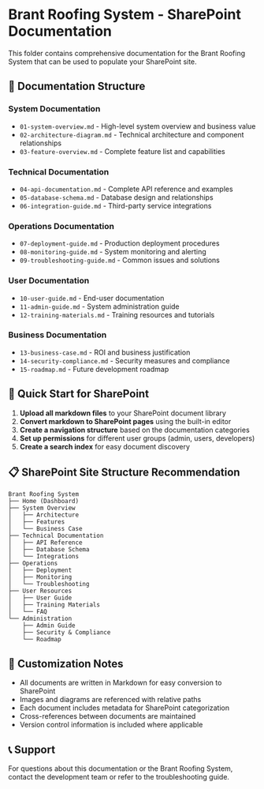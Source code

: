 # Brant Roofing System - SharePoint Documentation

This folder contains comprehensive documentation for the Brant Roofing System that can be used to populate your SharePoint site.

## 📁 Documentation Structure

### **System Documentation**

- `01-system-overview.md` - High-level system overview and business value
- `02-architecture-diagram.md` - Technical architecture and component relationships
- `03-feature-overview.md` - Complete feature list and capabilities

### **Technical Documentation**

- `04-api-documentation.md` - Complete API reference and examples
- `05-database-schema.md` - Database design and relationships
- `06-integration-guide.md` - Third-party service integrations

### **Operations Documentation**

- `07-deployment-guide.md` - Production deployment procedures
- `08-monitoring-guide.md` - System monitoring and alerting
- `09-troubleshooting-guide.md` - Common issues and solutions

### **User Documentation**

- `10-user-guide.md` - End-user documentation
- `11-admin-guide.md` - System administration guide
- `12-training-materials.md` - Training resources and tutorials

### **Business Documentation**

- `13-business-case.md` - ROI and business justification
- `14-security-compliance.md` - Security measures and compliance
- `15-roadmap.md` - Future development roadmap

## 🚀 Quick Start for SharePoint

1. **Upload all markdown files** to your SharePoint document library
2. **Convert markdown to SharePoint pages** using the built-in editor
3. **Create a navigation structure** based on the documentation categories
4. **Set up permissions** for different user groups (admin, users, developers)
5. **Create a search index** for easy document discovery

## 📋 SharePoint Site Structure Recommendation

```text
Brant Roofing System
├── Home (Dashboard)
├── System Overview
│   ├── Architecture
│   ├── Features
│   └── Business Case
├── Technical Documentation
│   ├── API Reference
│   ├── Database Schema
│   └── Integrations
├── Operations
│   ├── Deployment
│   ├── Monitoring
│   └── Troubleshooting
├── User Resources
│   ├── User Guide
│   ├── Training Materials
│   └── FAQ
└── Administration
    ├── Admin Guide
    ├── Security & Compliance
    └── Roadmap
```

## 🔧 Customization Notes

- All documents are written in Markdown for easy conversion to SharePoint
- Images and diagrams are referenced with relative paths
- Each document includes metadata for SharePoint categorization
- Cross-references between documents are maintained
- Version control information is included where applicable

## 📞 Support

For questions about this documentation or the Brant Roofing System, contact the development team or refer to the troubleshooting guide.
